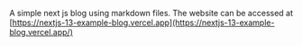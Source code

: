 A simple next js blog using markdown files.
The website can be accessed at [https://nextjs-13-example-blog.vercel.app](https://nextjs-13-example-blog.vercel.app/)
